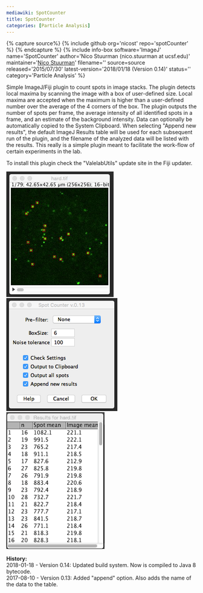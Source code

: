 ```yaml
---
mediawiki: SpotCounter
title: SpotCounter
categories: [Particle Analysis]
---
```



{% capture source%}
{% include github org='nicost' repo='spotCounter' %}
{% endcapture %}
{% include info-box software='ImageJ' name='SpotCounter' author='Nico Stuurman (nico.stuurman at ucsf.edu)' maintainer='[Nico Stuurman](Nico_Stuurman)' filename='' source=source released='2015/07/30' latest-version='2018/01/18 (Version 0.14)' status='' category='Particle Analysis' %}

Simple ImageJ/Fiji plugin to count spots in image stacks. The plugin detects local maxima by scanning the image with a box of user-defined size. Local maxima are accepted when the maximum is higher than a user-defined number over the average of the 4 corners of the box. The plugin outputs the number of spots per frame, the average intensity of all identified spots in a frame, and an estimate of the background intensity. Data can optionally be automatically copied to the System Clipboard. When selecting "Append new results", the default ImageJ Results table will be used for each subsequent run of the plugin, and the filename of the analyzed data will be listed with the results. This really is a simple plugin meant to facilitate the work-flow of certain experiments in the lab.

To install this plugin check the "ValelabUtils" update site in the Fiji updater.

![](/media/plugins/spotcounter.jpg) ![](/media/plugins/spotcounterv013.png) ![](/media/plugins/spotcounterresults.gif)

<b>History:</b>  
2018-01-18 - Version 0.14: Updated build system. Now is compiled to Java 8 bytecode.  
2017-08-10 - Version 0.13: Added "append" option. Also adds the name of the data to the table.  

 
